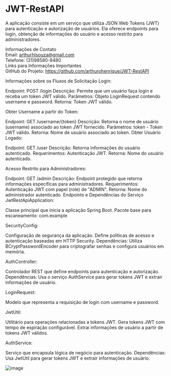 # JWT-RestAPI

A aplicação consiste em um serviço que utiliza JSON Web Tokens (JWT) para autenticação e autorização de usuários. Ela oferece endpoints para login, obtenção de informações do usuário e acesso restrito para administradores.

Informações de Contato <br>
Email: arthurhlsouza@gmail.com <br>
Telefone: (31)98580-8480 <br>
Links para Informações Importantes <br>
GitHub do Projeto: https://github.com/arthurohenrique/JWT-RestAPI <br>

Informações sobre os Fluxos de Solicitação
Login:<br>

Endpoint: POST /login
Descrição: Permite que um usuário faça login e receba um token JWT válido.
Parâmetros: Objeto LoginRequest contendo username e password.
Retorna: Token JWT válido.

Obter Username a partir do Token:

Endpoint: GET /username/{token}
Descrição: Retorna o nome de usuário (username) associado ao token JWT fornecido.
Parâmetros: token - Token JWT válido.
Retorna: Nome de usuário associado ao token.
Obter Usuário Logado:

Endpoint: GET /user
Descrição: Retorna informações do usuário autenticado.
Requerimentos: Autenticação JWT.
Retorna: Nome do usuário autenticado.

Acesso Restrito para Administradores:

Endpoint: GET /admin
Descrição: Endpoint protegido que retorna informações específicas para administradores.
Requerimentos: Autenticação JWT com papel (role) de "ADMIN".
Retorna: Nome do administrador autenticado.
Endpoints e Dependências do Serviço
JwtRestApiApplication:

Classe principal que inicia a aplicação Spring Boot.
Pacote base para escaneamento: com.example

SecurityConfig:<br>

Configuração de segurança da aplicação.
Define políticas de acesso e autenticação baseadas em HTTP Security.
Dependências: Utiliza BCryptPasswordEncoder para criptografar senhas e configura usuários em memória.

AuthController:<br>

Controlador REST que define endpoints para autenticação e autorização.
Dependências: Usa o serviço AuthService para gerar tokens JWT e extrair informações de usuário.

LoginRequest:<br>

Modelo que representa a requisição de login com username e password.

JwtUtil:<br>

Utilitário para operações relacionadas a tokens JWT.
Gera tokens JWT com tempo de expiração configurável.
Extrai informações de usuário a partir de tokens JWT válidos.

AuthService:<br>

Serviço que encapsula lógica de negócio para autenticação.
Dependências: Usa JwtUtil para gerar tokens JWT e extrair informações de usuário.

![image](https://github.com/arthurohenrique/JWT-RestAPI/assets/61984909/5f8f3b98-f1a6-46a1-a47e-4cdd0e6eda6d)


